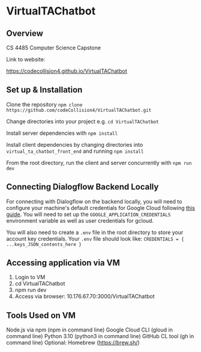 # VirtualTAChatbot

## Overview
CS 4485 Computer Science Capstone

Link to website:

https://codecollision4.github.io/VirtualTAChatbot


## Set up & Installation

Clone the repository `npm clone https://github.com/codeCollision4/VirtualTAChatbot.git`

Change directories into your project e.g. `cd VirtualTAChatbot`

Install server dependencies with `npm install`

Install client dependencies by changing directories into `virtual_ta_chatbot_front_end` and running `npm install`

From the root directory, run the client and server concurrently with `npm run dev`


## Connecting Dialogflow Backend Locally

For connecting with Dialogflow on the backend locally, you will need to configure your machine\'s default credentials for Google Cloud following [this guide](https://cloud.google.com/docs/authentication/application-default-credentials#GAC). You will need to set up the `GOOGLE_APPLICATION_CREDENTIALS` environment variable as well as user credentials for gcloud.

You will also need to create a `.env` file in the root directory to store your account key credentials. Your `.env` file should look like: `CREDENTIALS = { ...keys_JSON_contents_here }`

## Accessing application via VM

  1. Login to VM
  2. cd VirtualTAChatbot
  3. npm run dev
  4. Access via browser: 10.176.67.70:3000/VirtualTAChatbot
  
## Tools Used on VM
Node.js via npm (npm in command line)
Google Cloud CLI (gloud in command line)
Python 3.10 (python3 in command line)
GitHub CL tool (gh in command line)
Optional: Homebrew (https://brew.sh/)
